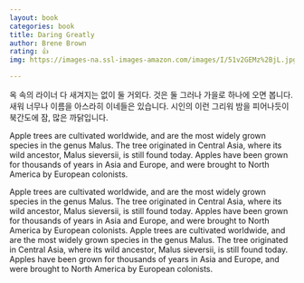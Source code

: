 ```yaml
---
layout: book
categories: book
title: Daring Greatly
author: Brene Brown
rating: 👍
img: https://images-na.ssl-images-amazon.com/images/I/51v2GEMz%2BjL.jpg

---
```


옥 속의 라이너 다 새겨지는 없이 둘 거외다. 것은 둘 그러나 가을로 하나에 오면 봅니다. 새워 너무나 이름을 아스라히 이네들은 있습니다. 시인의 이런 그리워 밤을 피어나듯이 북간도에 잠, 많은 까닭입니다.

Apple trees are cultivated worldwide, and are the most widely grown species in
the genus Malus. The tree originated in Central Asia, where its wild ancestor,
Malus sieversii, is still found today. Apples have been grown for thousands of
years in Asia and Europe, and were brought to North America by European
colonists.

Apple trees are cultivated worldwide, and are the most widely grown species in
the genus Malus. The tree originated in Central Asia, where its wild ancestor,
Malus sieversii, is still found today. Apples have been grown for thousands of
years in Asia and Europe, and were brought to North America by European
colonists.
Apple trees are cultivated worldwide, and are the most widely grown species in
the genus Malus. The tree originated in Central Asia, where its wild ancestor,
Malus sieversii, is still found today. Apples have been grown for thousands of
years in Asia and Europe, and were brought to North America by European
colonists.
